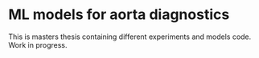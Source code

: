 # ML models for aorta diagnostics

This is masters thesis containing different experiments and models code.
Work in progress.